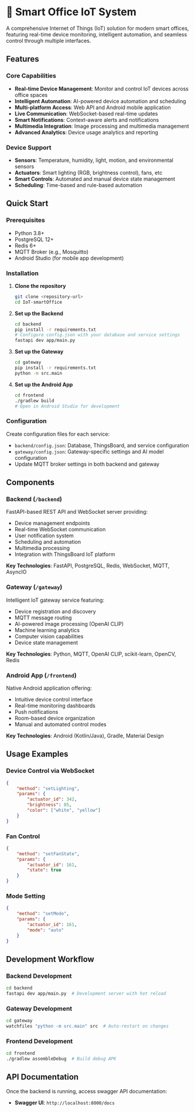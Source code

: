 # 🏢 Smart Office IoT System

A comprehensive Internet of Things (IoT) solution for modern smart offices, featuring real-time device monitoring, intelligent automation, and seamless control through multiple interfaces.

## Features

### Core Capabilities
- **Real-time Device Management**: Monitor and control IoT devices across office spaces
- **Intelligent Automation**: AI-powered device automation and scheduling
- **Multi-platform Access**: Web API and Android mobile application
- **Live Communication**: WebSocket-based real-time updates
- **Smart Notifications**: Context-aware alerts and notifications
- **Multimedia Integration**: Image processing and multimedia management
- **Advanced Analytics**: Device usage analytics and reporting

### Device Support
- **Sensors**: Temperature, humidity, light, motion, and environmental sensors
- **Actuators**: Smart lighting (RGB, brightness control), fans, etc
- **Smart Controls**: Automated and manual device state management
- **Scheduling**: Time-based and rule-based automation


## Quick Start

### Prerequisites
- Python 3.8+
- PostgreSQL 12+
- Redis 6+
- MQTT Broker (e.g., Mosquitto)
- Android Studio (for mobile app development)

### Installation

1. **Clone the repository**
   ```bash
   git clone <repository-url>
   cd IoT-smartOffice
   ```

2. **Set up the Backend**
   ```bash
   cd backend
   pip install -r requirements.txt
   # Configure config.json with your database and service settings
   fastapi dev app/main.py
   ```

3. **Set up the Gateway**
   ```bash
   cd gateway
   pip install -r requirements.txt
   python -m src.main
   ```

4. **Set up the Android App**
   ```bash
   cd frontend
   ./gradlew build
   # Open in Android Studio for development
   ```

### Configuration

Create configuration files for each service:

- `backend/config.json`: Database, ThingsBoard, and service configuration
- `gateway/config.json`: Gateway-specific settings and AI model configuration
- Update MQTT broker settings in both backend and gateway

## Components

### Backend (`/backend`)
FastAPI-based REST API and WebSocket server providing:
- Device management endpoints
- Real-time WebSocket communication
- User notification system
- Scheduling and automation
- Multimedia processing
- Integration with ThingsBoard IoT platform

**Key Technologies**: FastAPI, PostgreSQL, Redis, WebSocket, MQTT, AsyncIO

### Gateway (`/gateway`)
Intelligent IoT gateway service featuring:
- Device registration and discovery
- MQTT message routing
- AI-powered image processing (OpenAI CLIP)
- Machine learning analytics
- Computer vision capabilities
- Device state management

**Key Technologies**: Python, MQTT, OpenAI CLIP, scikit-learn, OpenCV, Redis

### Android App (`/frontend`)
Native Android application offering:
- Intuitive device control interface
- Real-time monitoring dashboards
- Push notifications
- Room-based device organization
- Manual and automated control modes

**Key Technologies**: Android (Kotlin/Java), Gradle, Material Design

## Usage Examples

### Device Control via WebSocket
```json
{
    "method": "setLighting",
    "params": {
        "actuator_id": 342,
        "brightness": 85,
        "color": ["white", "yellow"]
    }
}
```

### Fan Control
```json
{
    "method": "setFanState",
    "params": {
        "actuator_id": 161,
        "state": true
    }
}
```

### Mode Setting
```json
{
    "method": "setMode",
    "params": {
        "actuator_id": 161,
        "mode": "auto"
    }
}
```

## Development Workflow

### Backend Development
```bash
cd backend
fastapi dev app/main.py  # Development server with hot reload
```

### Gateway Development
```bash
cd gateway
watchfiles "python -m src.main" src  # Auto-restart on changes
```

### Frontend Development
```bash
cd frontend
./gradlew assembleDebug  # Build debug APK
```

## API Documentation

Once the backend is running, access swagger API documentation:
- **Swagger UI**: `http://localhost:8000/docs`
